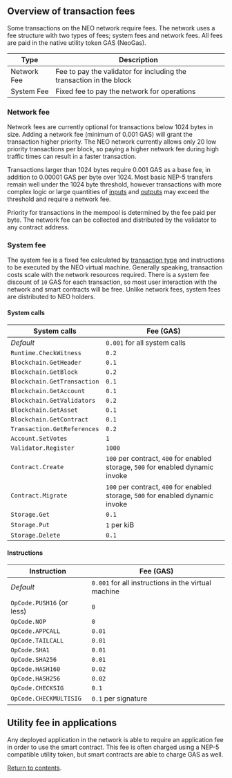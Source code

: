 ## Overview of transaction fees
Some transactions on the NEO network require fees. The network uses a fee structure with two types of fees; system fees and network fees. All fees are paid in the native utility token GAS (NeoGas).

| Type        | Description                                                         |
|-------------|---------------------------------------------------------------------|
| Network Fee | Fee to pay the validator for including the transaction in the block |
| System Fee  | Fixed fee to pay the network for operations                         |

### Network fee
Network fees are currently optional for transactions below 1024 bytes in size. Adding a network fee (minimum of 0.001 GAS) will grant the transaction higher priority. The NEO network currently allows only 20 low priority transactions per block, so paying a higher network fee during high traffic times can result in a faster transaction.

Transactions larger than 1024 bytes require 0.001 GAS as a base fee, in addition to 0.00001 GAS per byte over 1024. Most basic NEP-5 transfers remain well under the 1024 byte threshold, however transactions with more complex logic or large quantities of [inputs](2-Structure_of_NEO_transactions.md#inputs) and [outputs](2-Structure_of_NEO_transactions.md#outputs) may exceed the threshold and require a network fee.

Priority for transactions in the mempool is determined by the fee paid per byte. The network fee can be collected and distributed by the validator to any contract address.

### System fee
The system fee is a fixed fee calculated by [transaction type](3-NEO_transaction_types.md) and instructions to be executed by the NEO virtual machine. Generally speaking, transaction costs scale with the network resources required. There is a system fee discount of `10` GAS for each transaction, so most user interaction with the network and smart contracts will be free. Unlike network fees, system fees are distributed to NEO holders.

#### System calls

| System calls                | Fee (GAS)                                                                       |
|-----------------------------|---------------------------------------------------------------------------------|
| *Default*                   | `0.001` for all system calls                                                    |
| `Runtime.CheckWitness`      | `0.2`                                                                           |
| `Blockchain.GetHeader`      | `0.1`                                                                           |
| `Blockchain.GetBlock`       | `0.2`                                                                           |
| `Blockchain.GetTransaction` | `0.1`                                                                           |
| `Blockchain.GetAccount`     | `0.1`                                                                           |
| `Blockchain.GetValidators`  | `0.2`                                                                           |
| `Blockchain.GetAsset`       | `0.1`                                                                           |
| `Blockchain.GetContract`    | `0.1`                                                                           |
| `Transaction.GetReferences` | `0.2`                                                                           |
| `Account.SetVotes`          | `1`                                                                             |
| `Validator.Register`        | `1000`                                                                          |
| `Contract.Create`           | `100` per contract, `400` for enabled storage, `500` for enabled dynamic invoke |
| `Contract.Migrate`          | `100` per contract, `400` for enabled storage, `500` for enabled dynamic invoke |
| `Storage.Get`               | `0.1`                                                                           |
| `Storage.Put`               | `1` per kiB                                                                     |
| `Storage.Delete`            | `0.1`                                                                           |

#### Instructions

| Instruction               | Fee (GAS)                                           |
|---------------------------|-----------------------------------------------------|
| *Default*                 | `0.001` for all instructions in the virtual machine |
| `OpCode.PUSH16` (or less) | `0`                                                 |
| `OpCode.NOP`              | `0`                                                 |
| `OpCode.APPCALL`          | `0.01`                                              |
| `OpCode.TAILCALL`         | `0.01`                                              |
| `OpCode.SHA1`             | `0.01`                                              |
| `OpCode.SHA256`           | `0.01`                                              |
| `OpCode.HASH160`          | `0.02`                                              |
| `OpCode.HASH256`          | `0.02`                                              |
| `OpCode.CHECKSIG`         | `0.1`                                               |
| `OpCode.CHECKMULTISIG`    | `0.1` per signature                                 |

## Utility fee in applications
Any deployed application in the network is able to require an application fee in order to use the smart contract. This fee is often charged using a NEP-5 compatible utility token, but smart contracts are able to charge GAS as well.

[Return to contents](README.md#contents).
